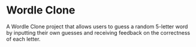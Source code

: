 # Wordle Clone
 A Wordle Clone project that allows users to guess a random 5-letter word by inputting their own guesses and receiving feedback on the correctness of each letter.
